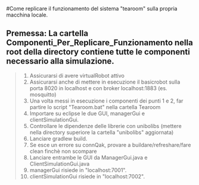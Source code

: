 #Come replicare il funzionamento del sistema "tearoom" sulla propria macchina locale.

## Premessa: La cartella Componenti_Per_Replicare_Funzionamento nella root della directory contiene tutte le componenti necessario alla simulazione.
  
> 1. Assicurarsi di avere virtualRobot attivo
> 2. Assicurarsi anche di mettere in esecuzione il basicrobot sulla porta 8020 in localhost e con broker localhost:1883 (es. mosquitto)
> 3. Una volta messi in esecuzione i componenti dei punti 1 e 2, far partire lo script "Tearoom.bat" nella cartella Tearoom
> 4. Importare su eclipse le due GUI, managerGui e clientSimulationGui.
> 5. Controllare le dipendenze delle librerie con unibolibs (mettere nella directory superiore la cartella "unibolibs" aggiornata)
> 6. Lanciare gradlew build.
> 7. Se esce un errore su connQak, provare a buildare/refreshare/fare clean finchè non scompare
> 8. Lanciare entrambe le GUI da ManagerGui.java e ClientSimulationGui.java
> 9. managerGui risiede in "localhost:7001".
> 10. clientSimulationGui risiede in "localhost:7002".